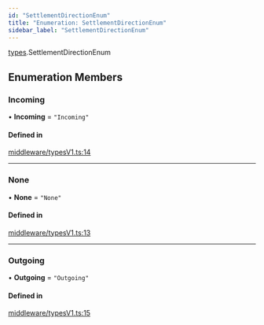 ```yaml
---
id: "SettlementDirectionEnum"
title: "Enumeration: SettlementDirectionEnum"
sidebar_label: "SettlementDirectionEnum"
---
```


[types](../../../modules/Types/Types.md).SettlementDirectionEnum

## Enumeration Members

### Incoming

• **Incoming** = ``"Incoming"``

#### Defined in

[middleware/typesV1.ts:14](https://github.com/PolymeshAssociation/polymesh-sdk/blob/88db4a911/src/middleware/typesV1.ts#L14)

___

### None

• **None** = ``"None"``

#### Defined in

[middleware/typesV1.ts:13](https://github.com/PolymeshAssociation/polymesh-sdk/blob/88db4a911/src/middleware/typesV1.ts#L13)

___

### Outgoing

• **Outgoing** = ``"Outgoing"``

#### Defined in

[middleware/typesV1.ts:15](https://github.com/PolymeshAssociation/polymesh-sdk/blob/88db4a911/src/middleware/typesV1.ts#L15)
